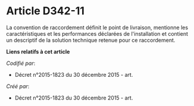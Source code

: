 # Article D342-11

La convention de raccordement définit le point de livraison, mentionne les caractéristiques et les performances déclarées de
l'installation et contient un descriptif de la solution technique retenue pour ce raccordement.

**Liens relatifs à cet article**

_Codifié par_:

  - Décret n°2015-1823 du 30 décembre 2015 - art.

_Créé par_:

  - Décret n°2015-1823 du 30 décembre 2015 - art.
